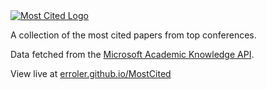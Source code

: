 <a href="https://erroler.github.io/MostCited/">
  <img alt="Most Cited Logo" src="https://i.imgur.com/xgjcBJm.png" />
</a>

A collection of the most cited papers from top conferences. 

Data fetched from the [Microsoft Academic Knowledge API](https://docs.microsoft.com/en-us/academic-services/project-academic-knowledge/introduction).

View live at [erroler.github.io/MostCited](https://erroler.github.io/MostCited/)
